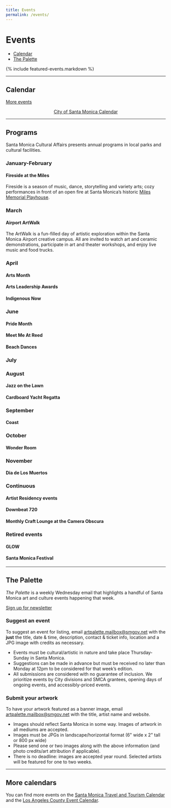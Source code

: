 ```yaml
---
title: Events
permalink: /events/
---
```


Events
======

<nav class="action" markdown="1">

*   [Calendar](/events/calendar/)
*   [The Palette](#the-palette)

</nav>

{% include featured-events.markdown %}


* * *


Calendar <a id="calendar"></a>
------------------------------

<ol
  class="events"
  data-events-types="Art Event,Arts/Crafts,Concerts/Dance,Festival/Celebration,Lecture/Panel,Movies/Film,Play/Performance Art"
  data-events-locations="Annenberg Community Beach House,Miles Memorial Playhouse,Palisades Park"
  data-events-limit="6">
</ol>
<script src="/assets/js/events.js"></script>

<p data-events-more class="action" markdown="1" style="visibility: hidden;">

[More events](/events/calendar/)

</p>

<p data-events-fallback style="text-align: center;"><a href="https://www.santamonica.gov/events">City of Santa Monica Calendar</a></p>


* * *


Programs
-----------------------

Santa Monica Cultural Affairs presents annual programs in local parks and cultural facilities.

### January-February

#### Fireside at the Miles

Fireside is a season of music, dance, storytelling and variety arts; cozy performances in front of an open fire at Santa Monica’s historic [Miles Memorial Playhouse](/miles-memorial-playhouse). 

### March

#### Airport ArtWalk

The ArtWalk is a fun-filled day of artistic exploration within the Santa Monica Airport creative campus. All are invited to watch art and ceramic demonstrations, participate in art and theater workshops, and enjoy live music and food trucks.

### April

#### Arts Month

#### Arts Leadership Awards

#### Indigenous Now

### June

#### Pride Month 

#### Meet Me At Reed

#### Beach Dances

### July

### August

#### Jazz on the Lawn 

#### Cardboard Yacht Regatta

### September

#### Coast 

### October

#### Wonder Room

### November 

#### Dia de Los Muertos 

### Continuous

#### Artist Residency events
#### Downbeat 720
#### Monthly Craft Lounge at the Camera Obscura

### Retired events

#### GLOW

#### Santa Monica Festival

* * *


The Palette
-----------------------

_The Palette_ is a weekly Wednesday email that highlights a handful of Santa Monica art and culture events happening that week.

<p class="action" markdown="1">

[Sign up for newsletter](http://www.smgov.net/artsignup)

</p>

### Suggest an event

To suggest an event for listing, email [artpalette.mailbox@smgov.net](mailto:artpalette.mailbox@smgov.net) with the **just** the title, date & time, description, contact & ticket info, location and a JPG image with credits as necessary.

*   Events must be cultural/artistic in nature and take place Thursday-Sunday in Santa Monica. 
*   Suggestions can be made in advance but must be received no later than Monday at 12pm to be considered for that week’s edition.
*   All submissions are considered with no guarantee of inclusion. We prioritize events by City divisions and SMCA grantees, opening days of ongoing events, and accessibly-priced events.

### Submit your artwork

To have your artwork featured as a banner image, email [artpalette.mailbox@smgov.net](mailto:artpalette.mailbox@smgov.net) with the title, artist name and website. 

*   Images should reflect Santa Monica in some way. Images of artwork in all mediums are accepted.
*   Images must be JPGs in landscape/horizontal format (6" wide x 2" tall or 800 px wide)
*   Please send one or two images along with the above information (and photo credits/art attribution if applicable).
*   There is no deadline: images are accepted year round. Selected artists will be featured for one to two weeks.

* * *

More calendars
--------------

You can find more events on the [Santa Monica Travel and Tourism Calendar](https://www.santamonica.com/things-to-do/arts-culture/) and the [Los Angeles County Event Calendar](https://www.discoverlosangeles.com/events).

